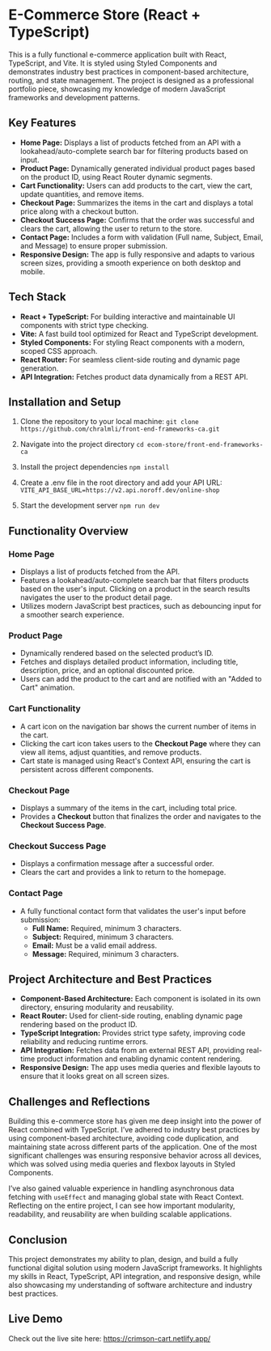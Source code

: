 # E-Commerce Store (React + TypeScript)

This is a fully functional e-commerce application built with React, TypeScript, and Vite. It is styled using Styled Components and demonstrates industry best practices in component-based architecture, routing, and state management. The project is designed as a professional portfolio piece, showcasing my knowledge of modern JavaScript frameworks and development patterns.

## Key Features

- **Home Page:** Displays a list of products fetched from an API with a lookahead/auto-complete search bar for filtering products based on input.
- **Product Page:** Dynamically generated individual product pages based on the product ID, using React Router dynamic segments.
- **Cart Functionality:** Users can add products to the cart, view the cart, update quantities, and remove items.
- **Checkout Page:** Summarizes the items in the cart and displays a total price along with a checkout button.
- **Checkout Success Page:** Confirms that the order was successful and clears the cart, allowing the user to return to the store.
- **Contact Page:** Includes a form with validation (Full name, Subject, Email, and Message) to ensure proper submission.
- **Responsive Design:** The app is fully responsive and adapts to various screen sizes, providing a smooth experience on both desktop and mobile.

## Tech Stack

- **React + TypeScript:** For building interactive and maintainable UI components with strict type checking.
- **Vite:** A fast build tool optimized for React and TypeScript development.
- **Styled Components:** For styling React components with a modern, scoped CSS approach.
- **React Router:** For seamless client-side routing and dynamic page generation.
- **API Integration:** Fetches product data dynamically from a REST API.

## Installation and Setup

1. Clone the repository to your local machine:
```git clone https://github.com/chralmli/front-end-frameworks-ca.git```

2. Navigate into the project directory
```cd ecom-store/front-end-frameworks-ca```

3. Install the project dependencies
```npm install```

4. Create a .env file in the root directory and add your API URL:
```VITE_API_BASE_URL=https://v2.api.noroff.dev/online-shop```

5. Start the development server
```npm run dev```

## Functionality Overview

### Home Page

- Displays a list of products fetched from the API.
- Features a lookahead/auto-complete search bar that filters products based on the user's input. Clicking on a product in the search results navigates the user to the product detail page.
- Utilizes modern JavaScript best practices, such as debouncing input for a smoother search experience.

### Product Page

- Dynamically rendered based on the selected product’s ID.
- Fetches and displays detailed product information, including title, description, price, and an optional discounted price.
- Users can add the product to the cart and are notified with an "Added to Cart" animation.

### Cart Functionality

- A cart icon on the navigation bar shows the current number of items in the cart.
- Clicking the cart icon takes users to the **Checkout Page** where they can view all items, adjust quantities, and remove products.
- Cart state is managed using React's Context API, ensuring the cart is persistent across different components.

### Checkout Page

- Displays a summary of the items in the cart, including total price.
- Provides a **Checkout** button that finalizes the order and navigates to the **Checkout Success Page**.

### Checkout Success Page

- Displays a confirmation message after a successful order.
- Clears the cart and provides a link to return to the homepage.

### Contact Page

- A fully functional contact form that validates the user's input before submission:
  - **Full Name:** Required, minimum 3 characters.
  - **Subject:** Required, minimum 3 characters.
  - **Email:** Must be a valid email address.
  - **Message:** Required, minimum 3 characters.

## Project Architecture and Best Practices

- **Component-Based Architecture:** Each component is isolated in its own directory, ensuring modularity and reusability.
- **React Router:** Used for client-side routing, enabling dynamic page rendering based on the product ID.
- **TypeScript Integration:** Provides strict type safety, improving code reliability and reducing runtime errors.
- **API Integration:** Fetches data from an external REST API, providing real-time product information and enabling dynamic content rendering.
- **Responsive Design:** The app uses media queries and flexible layouts to ensure that it looks great on all screen sizes.

## Challenges and Reflections

Building this e-commerce store has given me deep insight into the power of React combined with TypeScript. I’ve adhered to industry best practices by using component-based architecture, avoiding code duplication, and maintaining state across different parts of the application. One of the most significant challenges was ensuring responsive behavior across all devices, which was solved using media queries and flexbox layouts in Styled Components.

I’ve also gained valuable experience in handling asynchronous data fetching with `useEffect` and managing global state with React Context. Reflecting on the entire project, I can see how important modularity, readability, and reusability are when building scalable applications.

## Conclusion

This project demonstrates my ability to plan, design, and build a fully functional digital solution using modern JavaScript frameworks. It highlights my skills in React, TypeScript, API integration, and responsive design, while also showcasing my understanding of software architecture and industry best practices.

## Live Demo

Check out the live site here: https://crimson-cart.netlify.app/

